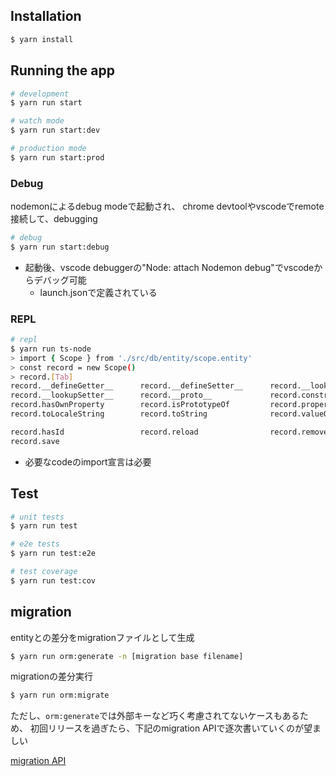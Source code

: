 
## Installation

```bash
$ yarn install
```

## Running the app

```bash
# development
$ yarn run start

# watch mode
$ yarn run start:dev

# production mode
$ yarn run start:prod
```

### Debug
nodemonによるdebug modeで起動され、
chrome devtoolやvscodeでremote接続して、debugging

```bash
# debug
$ yarn run start:debug
```

* 起動後、vscode debuggerの"Node: attach Nodemon debug"でvscodeからデバッグ可能
    + launch.jsonで定義されている

### REPL

```bash
# repl
$ yarn run ts-node
> import { Scope } from './src/db/entity/scope.entity'
> const record = new Scope()
> record.[Tab]
record.__defineGetter__      record.__defineSetter__      record.__lookupGetter__
record.__lookupSetter__      record.__proto__             record.constructor
record.hasOwnProperty        record.isPrototypeOf         record.propertyIsEnumerable
record.toLocaleString        record.toString              record.valueOf

record.hasId                 record.reload                record.remove
record.save
```

* 必要なcodeのimport宣言は必要

## Test

```bash
# unit tests
$ yarn run test

# e2e tests
$ yarn run test:e2e

# test coverage
$ yarn run test:cov
```

## migration

entityとの差分をmigrationファイルとして生成

```bash
$ yarn run orm:generate -n [migration base filename]
```

migrationの差分実行

```bash
$ yarn run orm:migrate
```

ただし、`orm:generate`では外部キーなど巧く考慮されてないケースもあるため、
初回リリースを過ぎたら、下記のmigration APIで逐次書いていくのが望ましい

[migration API](https://typeorm.io/#/migrations/using-migration-api-to-write-migrations)
